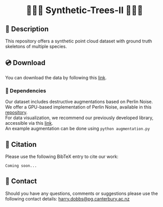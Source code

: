 # <center> 🌿🌳🌱 Synthetic-Trees-II 🌱🌳🌿 </center>

## 📖 Description
This repository offers a synthetic point cloud dataset with ground truth skeletons of multiple species. 

## 💿 Download
You can download the data by following this [link](https://ucliveac-my.sharepoint.com/:f:/r/personal/oliver_batchelor_canterbury_ac_nz/Documents/tree_dataset2?csf=1&web=1&e=fSJeTj).

### 🔗 Dependencies
Our dataset includes destructive augmentations based on Perlin Noise.<br>
We offer a GPU-based implementation of Perlin Noise, available in this [repository](https://github.com/uc-vision/taichi_perlin).<br>
For data visualization, we recommend our previously developed library, accessible via this [link](https://github.com/uc-vision/synthetic-trees).<br>
An example augmentation can be done using `python augmentation.py`

## 📄 Citation 
Please use the following BibTeX entry to cite our work: <br>

```
Coming soon...

```

## 📩 Contact 
Should you have any questions, comments or suggestions please use the following contact details:
harry.dobbs@pg.canterbury.ac.nz

